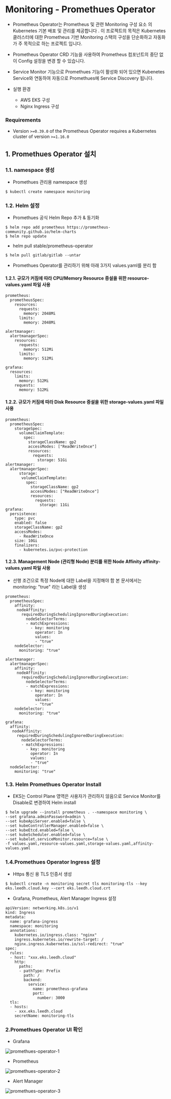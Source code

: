 # Monitoring - Promethues Operator

- Prometheus Operator는 Prometheus 및 관련 Monitoring 구성 요소 의 Kubernetes 기본 배포 및 관리를 제공합니다 . 이 프로젝트의 목적은 Kubernetes 클러스터에 대한 Prometheus 기반 Monitoring 스택의 구성을 단순화하고 자동화가 주 목적으로 하는 프로젝트 입니다.
- Prometheus Operator CRD 기능을 사용하여 Prometheus 컴포넌트의 중단 없이 Config 설정을 변경 할 수 있습니다.
- Service Monitor 기능으로 Promethues 기능이 활성화 되어 있으면 Kubenetes Service와 연동하여 자동으로 Promethues에 Service Discovery 됩니다.

- 실행 환경
	- AWS EKS 구성
	- Nginx Ingress 구성

### Requirements
- Version `>=0.39.0` of the Prometheus Operator requires a Kubernetes cluster of version `>=1.16.0`

## 1. Promethues Operator 설치

### 1.1. namespace 생성

-   Promethues 관리용 namespace 생성

```
$ kubectl create namespace monitoring
```

### 1.2. Helm 설정

-   Promethues 공식 Helm Repo 추가 & 동기화

```
$ helm repo add prometheus https://prometheus-community.github.io/helm-charts
$ helm repo update

```

-   helm pull stable/prometheus-operator

```
$ helm pull gitlab/gitlab --untar
```

- Promethues Operator를 관리하기 위해 아래 3가지 values.yaml를 분리 함

#### 1.2.1. 규모가 커짐에 따라 CPU/Memory Resource 증설을 위한 resource-values.yaml 파일 사용

```
prometheus:
  prometheusSpec:
    resources:
      requests:
        memory: 2048Mi
      limits:
        memory: 2048Mi

alertmanager:
  alertmanagerSpec:
    resources:
      requests:
        memory: 512Mi
      limits:
        memory: 512Mi

grafana:
  resources:
    limits:
      memory: 512Mi
    requests:
      memory: 512Mi
```

#### 1.2.2. 규모가 커짐에 따라 Disk Resource 증설을 위한 storage-values.yaml 파일 사용

```
prometheus:
  prometheusSpec:
    storageSpec:
      volumeClaimTemplate:
        spec:
          storageClassName: gp2
          accessModes: ["ReadWriteOnce"]
          resources:
            requests:
              storage: 51Gi
alertmanager:
  alertmanagerSpec:
      storage:
       volumeClaimTemplate:
         spec:
           storageClassName: gp2
           accessModes: ["ReadWriteOnce"]
           resources:
             requests:
               storage: 11Gi
grafana:
  persistence:
    type: pvc
    enabled: false
    storageClassName: gp2
    accessModes:
      - ReadWriteOnce
    size: 10Gi
    finalizers:
      - kubernetes.io/pvc-protection
```



#### 1.2.3. Management Node (관리형 Node) 분리를 위한 Node Affinity affinity-values.yaml 파일 사용

- 선행 조건으로 특정 Node에 대한 Label을 지정해야 함 본 문서에서는 monitoring: "true" 라는 Label을 생성

```
prometheus:
  prometheusSpec:
    affinity:
     nodeAffinity:
       requiredDuringSchedulingIgnoredDuringExecution:
         nodeSelectorTerms:
         - matchExpressions:
           - key: monitoring
             operator: In
             values:
             - "true"
    nodeSelector:
      monitoring: "true"

alertmanager:
  alertmanagerSpec:
    affinity:
     nodeAffinity:
       requiredDuringSchedulingIgnoredDuringExecution:
         nodeSelectorTerms:
         - matchExpressions:
           - key: monitoring
             operator: In
             values:
             - "true"
    nodeSelector:
      monitoring: "true"

grafana:
  affinity:
   nodeAffinity:
     requiredDuringSchedulingIgnoredDuringExecution:
       nodeSelectorTerms:
       - matchExpressions:
         - key: monitoring
           operator: In
           values:
           - "true"
  nodeSelector:
    monitoring: "true"
```

### 1.3. Helm Promethues Operator Install

- EKS는 Control Plane 영역은 사용자가 관리하지 않음으로 Service Monitor를 Disable로 변경하여 Helm install

```
$ helm upgrade --install prometheus . --namespace monitoring \
--set grafana.adminPassword=admin \
--set kubeApiServer.enabled=false \
--set kubeControllerManager.enabled=false \
--set kubeEtcd.enabled=false \
--set kubeScheduler.enabled=false \
--set kubelet.serviceMonitor.resource=false \
-f values.yaml,resource-values.yaml,storage-values.yaml,affinity-values.yaml
```

### 1.4.Promethues Operator Ingress 설정

- Https 통신 용 TLS 인증서 생성

```
$ kubectl create -n monitoring secret tls monitoring-tls --key eks.leedh.cloud.key --cert eks.leedh.cloud.crt
```

- Grafana, Prometheus, Alert Manager Ingress 설정

```
apiVersion: networking.k8s.io/v1
kind: Ingress
metadata:
  name: grafana-ingress
  namespace: monitoring
  annotations:
    kubernetes.io/ingress.class: "nginx"
    ingress.kubernetes.io/rewrite-target: /
    nginx.ingress.kubernetes.io/ssl-redirect: "true"
spec:
  rules:
  - host: "xxx.eks.leedh.cloud"
    http:
      paths:
      - pathType: Prefix
        path: /
        backend:
          service:
            name: prometheus-grafana
            port:
              number: 3000
  tls:
  - hosts:
    - xxx.eks.leedh.cloud
    secretName: monitoring-tls
```

### 2.Promethues Operator UI 확인

- Grafana

![promethues-operator-1][promethues-operator-1]

[promethues-operator-1]:./images/promethues-operator-1.PNG

- Prometheus

![promethues-operator-2][promethues-operator-2]

[promethues-operator-2]:./images/promethues-operator-2.PNG

- Alert Manager

![promethues-operator-3][promethues-operator-3]

[promethues-operator-3]:./images/promethues-operator-3.PNG

